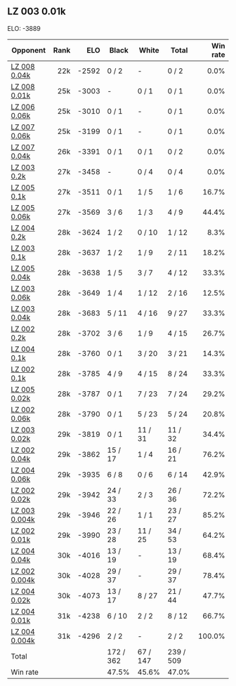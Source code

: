 ## LZ 003 0.01k ##

ELO: -3889

Opponent | Rank | ELO | Black | White | Total | Win rate
---------|-----:|----:|-------|-------|-------|-------:
[LZ 008 0.04k](LZ%20008%200.04k.md) | 22k | -2592 | 0 / 2 | - | 0 / 2 | 0.0%
[LZ 008 0.01k](LZ%20008%200.01k.md) | 25k | -3003 | - | 0 / 1 | 0 / 1 | 0.0%
[LZ 006 0.06k](LZ%20006%200.06k.md) | 25k | -3010 | 0 / 1 | - | 0 / 1 | 0.0%
[LZ 007 0.06k](LZ%20007%200.06k.md) | 25k | -3199 | 0 / 1 | - | 0 / 1 | 0.0%
[LZ 007 0.04k](LZ%20007%200.04k.md) | 26k | -3391 | 0 / 1 | 0 / 1 | 0 / 2 | 0.0%
[LZ 003 0.2k](LZ%20003%200.2k.md) | 27k | -3458 | - | 0 / 4 | 0 / 4 | 0.0%
[LZ 005 0.1k](LZ%20005%200.1k.md) | 27k | -3511 | 0 / 1 | 1 / 5 | 1 / 6 | 16.7%
[LZ 005 0.06k](LZ%20005%200.06k.md) | 27k | -3569 | 3 / 6 | 1 / 3 | 4 / 9 | 44.4%
[LZ 004 0.2k](LZ%20004%200.2k.md) | 28k | -3624 | 1 / 2 | 0 / 10 | 1 / 12 | 8.3%
[LZ 003 0.1k](LZ%20003%200.1k.md) | 28k | -3637 | 1 / 2 | 1 / 9 | 2 / 11 | 18.2%
[LZ 005 0.04k](LZ%20005%200.04k.md) | 28k | -3638 | 1 / 5 | 3 / 7 | 4 / 12 | 33.3%
[LZ 003 0.06k](LZ%20003%200.06k.md) | 28k | -3649 | 1 / 4 | 1 / 12 | 2 / 16 | 12.5%
[LZ 003 0.04k](LZ%20003%200.04k.md) | 28k | -3683 | 5 / 11 | 4 / 16 | 9 / 27 | 33.3%
[LZ 002 0.2k](LZ%20002%200.2k.md) | 28k | -3702 | 3 / 6 | 1 / 9 | 4 / 15 | 26.7%
[LZ 004 0.1k](LZ%20004%200.1k.md) | 28k | -3760 | 0 / 1 | 3 / 20 | 3 / 21 | 14.3%
[LZ 002 0.1k](LZ%20002%200.1k.md) | 28k | -3785 | 4 / 9 | 4 / 15 | 8 / 24 | 33.3%
[LZ 005 0.02k](LZ%20005%200.02k.md) | 28k | -3787 | 0 / 1 | 7 / 23 | 7 / 24 | 29.2%
[LZ 002 0.06k](LZ%20002%200.06k.md) | 28k | -3790 | 0 / 1 | 5 / 23 | 5 / 24 | 20.8%
[LZ 003 0.02k](LZ%20003%200.02k.md) | 29k | -3819 | 0 / 1 | 11 / 31 | 11 / 32 | 34.4%
[LZ 002 0.04k](LZ%20002%200.04k.md) | 29k | -3862 | 15 / 17 | 1 / 4 | 16 / 21 | 76.2%
[LZ 004 0.06k](LZ%20004%200.06k.md) | 29k | -3935 | 6 / 8 | 0 / 6 | 6 / 14 | 42.9%
[LZ 002 0.02k](LZ%20002%200.02k.md) | 29k | -3942 | 24 / 33 | 2 / 3 | 26 / 36 | 72.2%
[LZ 003 0.004k](LZ%20003%200.004k.md) | 29k | -3946 | 22 / 26 | 1 / 1 | 23 / 27 | 85.2%
[LZ 002 0.01k](LZ%20002%200.01k.md) | 29k | -3990 | 23 / 28 | 11 / 25 | 34 / 53 | 64.2%
[LZ 004 0.04k](LZ%20004%200.04k.md) | 30k | -4016 | 13 / 19 | - | 13 / 19 | 68.4%
[LZ 002 0.004k](LZ%20002%200.004k.md) | 30k | -4028 | 29 / 37 | - | 29 / 37 | 78.4%
[LZ 004 0.02k](LZ%20004%200.02k.md) | 30k | -4073 | 13 / 17 | 8 / 27 | 21 / 44 | 47.7%
[LZ 004 0.01k](LZ%20004%200.01k.md) | 31k | -4238 | 6 / 10 | 2 / 2 | 8 / 12 | 66.7%
[LZ 004 0.004k](LZ%20004%200.004k.md) | 31k | -4296 | 2 / 2 | - | 2 / 2 | 100.0%
Total | | | 172 / 362 | 67 / 147 | 239 / 509 | 
Win rate| | | 47.5% | 45.6% | 47.0% | 
